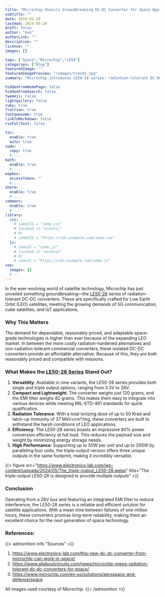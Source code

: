 ```yaml
---
title: "Microchip Unveils Groundbreaking DC-DC Converter for Space Applications"
subtitle: ""
date: 2024-05-29
lastmod: 2024-05-29
draft: false
author: "Avk"
authorLink: ""
description: ""
license: ""
images: []

tags: ["Space","Microchip","LE50"]
categories: ["Blog"]
featuredImage: ""
featuredImagePreview: "/images/trend1.jpg"
summary: "Microchip introduces LE50-28 series: radiation-tolerant DC-DC converters for versatile satellite applications."

hiddenFromHomePage: false
hiddenFromSearch: false
twemoji: false
lightgallery: false
ruby: true
fraction: true
fontawesome: true
linkToMarkdown: false
rssFullText: false

toc:
  enable: true
  auto: true
code:
  copy: true
  # ...
math:
  enable: true
  # ...
mapbox:
  accessToken: ""
  # ...
share:
  enable: true
  # ...
comment:
  enable: true
  # ...
library:
  css:
    # someCSS = "some.css"
    # located in "assets/"
    # Or
    # someCSS = "https://cdn.example.com/some.css"
  js:
    # someJS = "some.js"
    # located in "assets/"
    # Or
    # someJS = "https://cdn.example.com/some.js"
seo:
  images: []
  # ...
---
```


In the ever-evolving world of satellite technology, Microchip has just unveiled something groundbreaking—the [LE50-28](https://ww1.microchip.com/downloads/aemDocuments/documents/IPS/ProductDocuments/DataSheets/LE50-28-Single-Series-Datasheet-DS00005350.pdf) series of radiation-tolerant DC-DC converters. These are specifically crafted for Low Earth Orbit (LEO) satellites, meeting the growing demands of 5G communication, cube satellites, and IoT applications.

### Why This Matters 

The demand for dependable, reasonably priced, and adaptable space-grade technologies is higher than ever because of the expanding LEO market. In between the more costly radiation-hardened alternatives and non-radiation-tolerant commercial converters, these isolated DC-DC converters provide an affordable alternative. Because of this, they are both reasonably priced and compatible with missions.

### What Makes the [LE50-28 Series](https://www.microchip.com/en-us/about/news-releases/products/radiation-tolerant-dc-dc-50-watt-power-converters) Stand Out?

1. **Versatility**: Available in nine variants, the LE50-28 series provides both single and triple output options, ranging from 3.3V to 28V.
2. **Compact and Lightweight**: The converter weighs just 120 grams, and the EMI filter weighs 82 grams. This makes them easy to integrate into various devices while meeting MIL-STD-461 standards for quick qualification.
3. **Radiation Tolerance**: With a total ionizing dose of up to 50 Krad and latch-up immunity of 37 MeV×cm²/mg, these converters are built to withstand the harsh conditions of LEO applications.
4. **Efficiency**: The LE50-28 series boasts an impressive 80% power conversion efficiency at full load. This reduces the payload size and weight by minimizing energy storage needs.
5. **High Performance**: Supporting up to 50W per unit and up to 200W by paralleling four units, the triple-output version offers three unique outputs in the same footprint, making it incredibly versatile.


{{< figure src="https://www.electronics-lab.com/wp-content/uploads/2024/05/The_triple-output_LE50-28.webp"  title="The triple-output LE50-28 is designed to provide multiple outputs" >}}

### Conclusion

Operating from a 28V bus and featuring an integrated EMI filter to reduce interference, the LE50-28 series is a reliable and efficient solution for satellite applications. With a mean time between failures of one million hours, these converters promise long-term reliability, making them an excellent choice for the next generation of space technology.


### **References:**
{{< admonition info "Sources" >}}
1. https://www.electronics-lab.com/this-new-dc-dc-converter-from-microchip-can-work-in-space/
2. https://www.allaboutcircuits.com/news/microchip-preps-radiation-tolerant-dc-dc-converters-for-space/
3. https://www.microchip.com/en-us/solutions/aerospace-and-defense/space

All images used courtesy of Microchip.
{{< /admonition >}}



